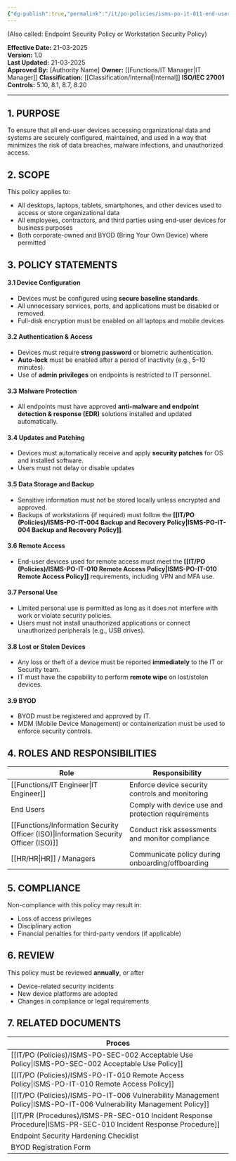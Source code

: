 ```yaml
---
{"dg-publish":true,"permalink":"/it/po-policies/isms-po-it-011-end-user-device-security-policy/","tags":["security","policy","device"],"noteIcon":"default"}
---
```


(Also called: Endpoint Security Policy or Workstation Security Policy)

**Effective Date:** 21-03-2025  
**Version:** 1.0  
**Last Updated:** 21-03-2025  
**Approved By:** [Authority Name]
**Owner:** [[Functions/IT Manager\|IT Manager]]
**Classification:** [[Classification/Internal\|Internal]]
**ISO/IEC 27001 Controls:** 5.10, 8.1, 8.7, 8.20

---
## **1. PURPOSE**  
To ensure that all end-user devices accessing organizational data and systems are securely configured, maintained, and used in a way that minimizes the risk of data breaches, malware infections, and unauthorized access.
## **2. SCOPE**
This policy applies to:
- All desktops, laptops, tablets, smartphones, and other devices used to access or store organizational data
- All employees, contractors, and third parties using end-user devices for business purposes
- Both corporate-owned and BYOD (Bring Your Own Device) where permitted
 
## **3. POLICY STATEMENTS** 
#### 3.1 Device Configuration
- Devices must be configured using **secure baseline standards**.
- All unnecessary services, ports, and applications must be disabled or removed.
- Full-disk encryption must be enabled on all laptops and mobile devices
#### 3.2 Authentication & Access
- Devices must require **strong password** or biometric authentication.
- **Auto-lock** must be enabled after a period of inactivity (e.g., 5–10 minutes).
- Use of **admin privileges** on endpoints is restricted to IT personnel.
#### 3.3 Malware Protection
- All endpoints must have approved **anti-malware and endpoint detection & response (EDR)** solutions installed and updated automatically.
#### 3.4 Updates and Patching
- Devices must automatically receive and apply **security patches** for OS and installed software.
- Users must not delay or disable updates
#### 3.5 Data Storage and Backup
- Sensitive information must not be stored locally unless encrypted and approved.
- Backups of workstations (if required) must follow the **[[IT/PO (Policies)/ISMS-PO-IT-004 Backup and Recovery Policy\|ISMS-PO-IT-004 Backup and Recovery Policy]]**.
#### 3.6 Remote Access
- End-user devices used for remote access must meet the **[[IT/PO (Policies)/ISMS-PO-IT-010 Remote Access Policy\|ISMS-PO-IT-010 Remote Access Policy]]** requirements, including VPN and MFA use.
#### 3.7 Personal Use
- Limited personal use is permitted as long as it does not interfere with work or violate security policies.
- Users must not install unauthorized applications or connect unauthorized peripherals (e.g., USB drives).
#### 3.8 Lost or Stolen Devices
- Any loss or theft of a device must be reported **immediately** to the IT or Security team.
- IT must have the capability to perform **remote wipe** on lost/stolen devices.
#### 3.9 BYOD
- BYOD must be registered and approved by IT.
- MDM (Mobile Device Management) or containerization must be used to enforce security controls.
## **4. ROLES AND RESPONSIBILITIES**

| **Role**                               | **Responsibility**                                 |
| -------------------------------------- | -------------------------------------------------- |
| [[Functions/IT Engineer\|IT Engineer]]                        | Enforce device security controls and monitoring    |
| End Users                              | Comply with device use and protection requirements |
| [[Functions/Information Security Officer (ISO)\|Information Security Officer (ISO)]] | Conduct risk assessments and monitor compliance    |
| [[HR/HR\|HR]]  / Managers                     | Communicate policy during onboarding/offboarding   |
## **5. COMPLIANCE**  
Non-compliance with this policy may result in:
- Loss of access privileges
- Disciplinary action
- Financial penalties for third-party vendors (if applicable)
## **6. REVIEW**  
This policy must be reviewed **annually**, or after
- Device-related security incidents
- New device platforms are adopted
- Changes in compliance or legal requirements
## **7. RELATED DOCUMENTS**  

| Proces                                             |
| -------------------------------------------------- |
| [[IT/PO (Policies)/ISMS-PO-SEC-002 Acceptable Use Policy\|ISMS-PO-SEC-002 Acceptable Use Policy]]          |
| [[IT/PO (Policies)/ISMS-PO-IT-010 Remote Access Policy\|ISMS-PO-IT-010 Remote Access Policy]]            |
| [[IT/PO (Policies)/ISMS-PO-IT-006 Vulnerability Management Policy\|ISMS-PO-IT-006 Vulnerability Management Policy]] |
| [[IT/PR (Procedures)/ISMS-PR-SEC-010 Incident Response Procedure\|ISMS-PR-SEC-010 Incident Response Procedure]]    |
| Endpoint Security Hardening Checklist              |
| BYOD Registration Form                             |





